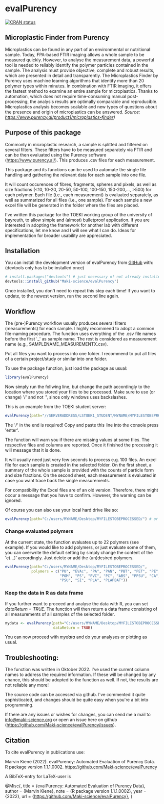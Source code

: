 
# evalPurency

<!-- badges: start -->
[![CRAN status](https://www.r-pkg.org/badges/version/evalPurency)](https://CRAN.R-project.org/package=evalPurency)
<!-- badges: end -->

## Microplastic Finder from Purency
Microplastics can be found in any part of an environmental or nutritional sample. Today, FPA-based FTIR imaging allows a whole sample to be measured quickly. However, to analyse the measurement data, a powerful tool is needed to reliably identify the polymer particles contained in the sample. The analysis must provide objective, complete and robust results, which are presented in detail and transparently. The Microplastics Finder by Purency uses machine learning algorithms that identify more than 20 polymer types within minutes. In combination with FTIR imaging, it offers the fastest method to examine an entire sample for microplastics. Thanks to automation, which does not require time-consuming manual post-processing, the analysis results are optimally comparable and reproducible. Microplastics analysis becomes scalable and new types of questions about the presence and origin of microplastics can be answered. 
*Source: https://www.purency.ai/product1/microplastics-finder)*


## Purpose of this package
Commonly in microplastic research, a sample is splitted and filtered on several filters. These filters have to be measured separately via FTIR and can be then evaluated using the Purency software (https://www.purency.ai/). This produces .csv files for each measurement.

This package and its functions can be used to automate the single file handling and gathering the relevant data for each sample into one file.

It will count occurences of fibres, fragments, spheres and pixels, as well as size fractions (<10, 10-20, 20-50, 50-100, 100-150, 150-200,..., >500) for each polymer. Each file (i.e., each measurement) is evaluated separately, as well as summarized for all files (i.e., one sample). For each sample a new excel file will be generated
    in the folder where the files are placed.

I've written this package for the TOEKI working group of the university of bayreuth, to allow simple and (almost) bulletproof application. If you are interested in adopting the framework for another lab with different specifications, let me know and I will see what I can do. Ideas for implementation for broader usability are appreciated.

## Installation

You can install the development version of evalPurency from [GitHub](https://github.com/) with:
(devtools only has to be installed once)
``` r
# install.packages("devtools") # just necessary of not already installed (remove the '#' at the beginning of line)
devtools::install_github("Maki-science/evalPurency")
```
Once installed, you don't need to repeat this step each time! 
If you want to update, to the newest version, run the second line again.

## Workflow
The (pre-)Purency workflow usually produces several filters (measurements) for each sample. I highly recommend to adopt a common file-naming procedure. The function uses everything of the .csv file names before the first '_' as sample name. The rest is considered as measurement name (e.g., SAMPLENAME_MEASUREMENTX.csv).

Put all files you want to process into one folder. I recommend to put all files of a certain project/study or similar into one folder.

To use the package function, just load the package as usual:
``` r
library(evalPurency)
```

Now simply run the follwing line, but change the path accordingly to the location where you stored your files to be processed. Make sure to use (or change) '/' and not '\', since only windows uses backslashes. 

This is an example from the TOEKI student server:
``` r
evalPurency(path="//SERVERADDRESS/LSTOEK1_STUDENT/MYNAME/MYFILESTOBEPROCESSED/")
```
The '/' in the end is required!
Copy and paste this line into the console press 'enter'.

The function will warn you if there are missing values at some files. The respective files and columns are reported.
Once it finished the processing it will message that it is done.

It will usually need just very few seconds to process e.g. 100 files. An excel file for each sample is created in the selected folder. On the first sheet, a summary of the whole sample is provided with the counts of particle form and size fractions. On the second sheet, each measurement is evaluated in case you want trace back the single measurements.

For compatibility the Excel files are of an old version. Therefore, there might occur a message that you have to confirm. However, the warning can be ignored.

Of course you can also use your local hard drive like so:
``` r
evalPurency(path="C:/users/MYNAME/Desktop/MYFILESTOBEPROCESSED/") # or similar
```

### Change evaluated polymers
At the current state, the function evaluates up to 22 polymers (see example).
If you would like to add polymers, or just evaluate some of them, you can overwrite the default setting by simply change the content of the 'c(...)' accordingly. 
Just delete or add the (un)desired polymers.
``` r
evalPurency(path="C:/users/MYNAME/Desktop/MYFILESTOBEPROCESSED/", 
            polymers = c("PU", "EVAc", "PA", "PAN", "PBT", "PET", "PE", "PMMA", "PP", 
                         "POM", "PS", "PVC", "PC", "ABS", "PPSU", "CA", "PEEK", "EVOH", 
                         "PSU", "SI", "PLA", "PLAPBAT"))
```

### Keep the data in R as data frame
If you further want to proceed and analyse the data with R, you can set *dataReturn = TRUE*. The function will then return a data frame consisting of all measurements of all samples of the selected folder.
``` r
mydata <- evalPurency(path="C:/users/MYNAME/Desktop/MYFILESTOBEPROCESSED/", 
                      dataReturn = TRUE)
```
You can now proceed with *mydata* and do your analyses or plotting as usual.


## Troubleshooting:

The function was written in Oktober 2022. I've used the current column names to address the required information. If these will be changed by any chance, this should be adopted to the function as well.
If not, the results are not reliable any more! 

The source code can be accessed via github.
I've commented it quite sophisticated, and changes should be quite easy when you're a bit into
programming.

If there are any issues or wishes for changes, you can send me a mail to info@maki-science.org or open an issue here on github (https://github.com/Maki-science/evalPurency/issues).


## Citation
To cite evalPurency in publications use:

Marvin Kiene (2022). evalPurency: Automated Evaluation of Purency Data. R package version 1.1.1.0002.
https://github.com/Maki-science/evalPurency


A BibTeX-entry for LaTeX-user is

  @Misc{,
    title = {evalPurency: Automated Evaluation of Purency Data},
    author = {Marvin Kiene},
    note = {R package version 1.1.1.0002},
    year = {2022},
    url = {https://github.com/Maki-science/evalPurency},
  }
